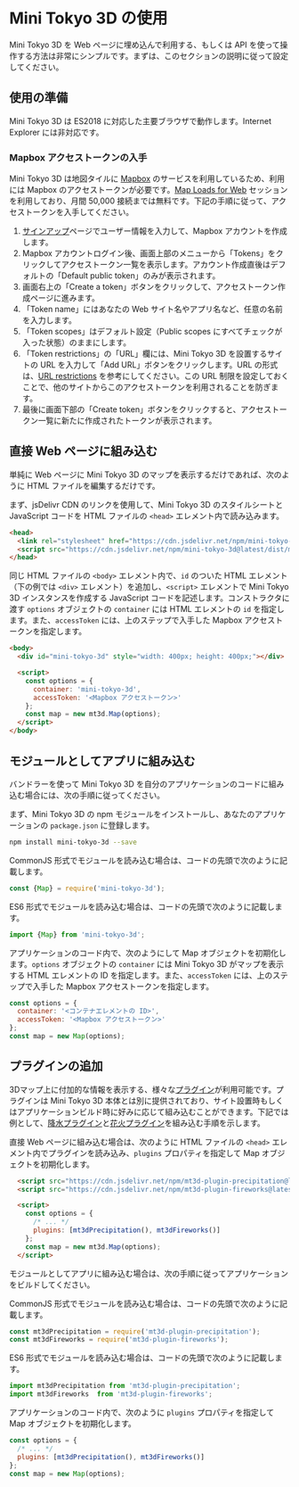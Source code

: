 # Mini Tokyo 3D の使用

Mini Tokyo 3D を Web ページに埋め込んで利用する、もしくは API を使って操作する方法は非常にシンプルです。まずは、このセクションの説明に従って設定してください。

## 使用の準備

Mini Tokyo 3D は ES2018 に対応した主要ブラウザで動作します。Internet Explorer には非対応です。

### Mapbox アクセストークンの入手

Mini Tokyo 3D は地図タイルに [Mapbox](https://www.mapbox.com) のサービスを利用しているため、利用には Mapbox のアクセストークンが必要です。[Map Loads for Web](https://www.mapbox.com/pricing/#maploads) セッションを利用しており、月間 50,000 接続までは無料です。下記の手順に従って、アクセストークンを入手してください。

1. [サインアップ](https://account.mapbox.com/auth/signup/)ページでユーザー情報を入力して、Mapbox アカウントを作成します。
2. Mapbox アカウントログイン後、画面上部のメニューから「Tokens」をクリックしてアクセストークン一覧を表示します。アカウント作成直後はデフォルトの「Default public token」のみが表示されます。
3. 画面右上の「Create a token」ボタンをクリックして、アクセストークン作成ページに進みます。
4. 「Token name」にはあなたの Web サイト名やアプリ名など、任意の名前を入力します。
5. 「Token scopes」はデフォルト設定（Public scopes にすべてチェックが入った状態）のままにします。
6. 「Token restrictions」の「URL」欄には、Mini Tokyo 3D を設置するサイトの URL を入力して「Add URL」ボタンをクリックします。URL の形式は、[URL restrictions](https://docs.mapbox.com/accounts/overview/tokens/#url-restrictions) を参考にしてください。この URL 制限を設定しておくことで、他のサイトからこのアクセストークンを利用されることを防ぎます。
7. 最後に画面下部の「Create token」ボタンをクリックすると、アクセストークン一覧に新たに作成されたトークンが表示されます。

## 直接 Web ページに組み込む

単純に Web ページに Mini Tokyo 3D のマップを表示するだけであれば、次のように HTML ファイルを編集するだけです。

まず、jsDelivr CDN のリンクを使用して、Mini Tokyo 3D のスタイルシートと JavaScript コードを HTML ファイルの `<head>` エレメント内で読み込みます。

```html
<head>
  <link rel="stylesheet" href="https://cdn.jsdelivr.net/npm/mini-tokyo-3d@latest/dist/mini-tokyo-3d.min.css" />
  <script src="https://cdn.jsdelivr.net/npm/mini-tokyo-3d@latest/dist/mini-tokyo-3d.min.js"></script>
</head>
```

同じ HTML ファイルの `<body>` エレメント内で、`id` のついた HTML エレメント（下の例では `<div>` エレメント）を追加し、`<script>` エレメントで Mini Tokyo 3D インスタンスを作成する JavaScript コードを記述します。コンストラクタに渡す `options` オブジェクトの `container` には HTML エレメントの `id` を指定します。また、`accessToken` には、上のステップで入手した Mapbox アクセストークンを指定します。

```html
<body>
  <div id="mini-tokyo-3d" style="width: 400px; height: 400px;"></div>

  <script>
    const options = {
      container: 'mini-tokyo-3d',
      accessToken: '<Mapbox アクセストークン>'
    };
    const map = new mt3d.Map(options);
  </script>
</body>
```

## モジュールとしてアプリに組み込む

バンドラーを使って Mini Tokyo 3D を自分のアプリケーションのコードに組み込む場合には、次の手順に従ってください。

まず、Mini Tokyo 3D の npm モジュールをインストールし、あなたのアプリケーションの `package.json` に登録します。

```bash
npm install mini-tokyo-3d --save
```

CommonJS 形式でモジュールを読み込む場合は、コードの先頭で次のように記載します。

```js
const {Map} = require('mini-tokyo-3d');
```

ES6 形式でモジュールを読み込む場合は、コードの先頭で次のように記載します。

```js
import {Map} from 'mini-tokyo-3d';
```

アプリケーションのコード内で、次のようにして Map オブジェクトを初期化します。`options` オブジェクトの `container` には Mini Tokyo 3D がマップを表示する HTML エレメントの ID を指定します。また、`accessToken` には、上のステップで入手した Mapbox アクセストークンを指定します。

```js
const options = {
  container: '<コンテナエレメントの ID>',
  accessToken: '<Mapbox アクセストークン>'
};
const map = new Map(options);
```

## プラグインの追加

3Dマップ上に付加的な情報を表示する、様々な[プラグイン](../user-guide/plugins.md)が利用可能です。プラグインは Mini Tokyo 3D 本体とは別に提供されており、サイト設置時もしくはアプリケーションビルド時に好みに応じて組み込むことができます。下記では例として、[降水プラグイン](https://github.com/nagix/mt3d-plugin-precipitation)と[花火プラグイン](https://github.com/nagix/mt3d-plugin-fireworks)を組み込む手順を示します。

直接 Web ページに組み込む場合は、次のように HTML ファイルの `<head>` エレメント内でプラグインを読み込み、`plugins` プロパティを指定して Map オブジェクトを初期化します。

```html
  <script src="https://cdn.jsdelivr.net/npm/mt3d-plugin-precipitation@latest/dist/mt3d-plugin-precipitation.min.js"></script>
  <script src="https://cdn.jsdelivr.net/npm/mt3d-plugin-fireworks@latest/dist/mt3d-plugin-fireworks.min.js"></script>
```

```html
  <script>
    const options = {
      /* ... */
      plugins: [mt3dPrecipitation(), mt3dFireworks()]
    };
    const map = new mt3d.Map(options);
  </script>
```

モジュールとしてアプリに組み込む場合は、次の手順に従ってアプリケーションをビルドしてください。

CommonJS 形式でモジュールを読み込む場合は、コードの先頭で次のように記載します。

```js
const mt3dPrecipitation = require('mt3d-plugin-precipitation');
const mt3dFireworks = require('mt3d-plugin-fireworks');
```

ES6 形式でモジュールを読み込む場合は、コードの先頭で次のように記載します。

```js
import mt3dPrecipitation from 'mt3d-plugin-precipitation';
import mt3dFireworks  from 'mt3d-plugin-fireworks';
```

アプリケーションのコード内で、次のように `plugins` プロパティを指定して Map オブジェクトを初期化します。

```js
const options = {
  /* ... */
  plugins: [mt3dPrecipitation(), mt3dFireworks()]
};
const map = new Map(options);
```
